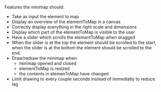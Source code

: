 Features the minimap should:
* Take as input the element to map
* Display an overview of the elementToMap in a canvas
* Correctly display everything in the right scale and dimensions
* Display which part of the elementToMap is visible to the user
* Have a slider which scrolls the elementToMap when dragged
* When the slider is at the top the element should be scrolled to the start, when the slider is at the bottom the element should be scrolled to the end.
* Draw/redraw the minimap when:
    * minimap opened and closed
    * elementToMap is resized
    * the contents in elemenToMap have changed
* Limit drawing to every couple seconds instead of immediatly to reduce lag
